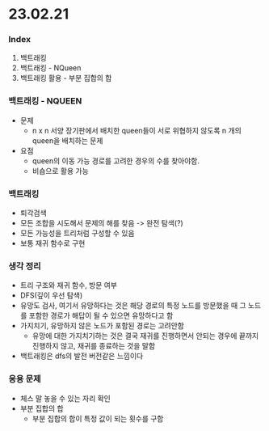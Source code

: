 # 23.02.21
### Index
1. 백트래킹
2. 백트래킹 - NQueen
3. 백트래킹 활용 - 부분 집합의 합

### 백트래킹 - NQUEEN
- 문제
  - n x n 서양 장기판에서 배치한 queen들이 서로 위협하지 않도록 n 개의 queen을 배치하는 문제
- 요점
  - queen의 이동 가능 경로를 고려한 경우의 수를 찾아야함.
  - 비숍으로 활용 가능

### 백트래킹
- 퇴각검색
- 모든 조합을 시도해서 문제의 해를 찾음 -> 완전 탐색(?)
- 모든 가능성을 트리처럼 구성할 수 있음
- 보통 재귀 함수로 구현

### 생각 정리
- 트리 구조와 재귀 함수, 방문 여부
- DFS(깊이 우선 탐색)
- 유망도 검사, 여기서 유망하다는 것은 해당 경로의 특정 노드를 방문했을 때 그 노드를 포함한 경로가 해답이 될 수 있으면 유망하다고 함
- 가지치기, 유망하지 않은 노드가 포함된 경로는 고려안함
  - 유망에 대한 가지치기하는 것은 결국 재귀를 진행하면서 안되는 경우에 끝까지 진행하지 않고, 재귀를 종료하는 것을 말함
- 백트래킹은 dfs의 발전 버전같은 느낌이다

### 응용 문제
- 체스 말 놓을 수 있는 자리 확인
- 부분 집합의 합
  - 부분 집합의 합이 특정 값이 되는 횟수를 구함